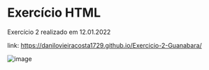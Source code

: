 # Exercício HTML
Exercício 2 realizado em 12.01.2022

link: https://danilovieiracosta1729.github.io/Exercicio-2-Guanabara/

![image](https://user-images.githubusercontent.com/75656191/210187989-966b8bd1-d542-4561-9adc-fe538fedd6b0.png)
